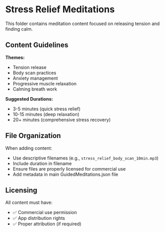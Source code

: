 # Stress Relief Meditations

This folder contains meditation content focused on releasing tension and finding calm.

## Content Guidelines

**Themes:**
- Tension release
- Body scan practices
- Anxiety management
- Progressive muscle relaxation
- Calming breath work

**Suggested Durations:**
- 3-5 minutes (quick stress relief)
- 10-15 minutes (deep relaxation)
- 20+ minutes (comprehensive stress recovery)

## File Organization

When adding content:
- Use descriptive filenames (e.g., `stress_relief_body_scan_10min.mp3`)
- Include duration in filename
- Ensure files are properly licensed for commercial use
- Add metadata in main GuidedMeditations.json file

## Licensing

All content must have:
- ✅ Commercial use permission
- ✅ App distribution rights
- ✅ Proper attribution (if required)
